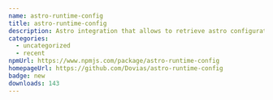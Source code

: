 ```yaml
---
name: astro-runtime-config
title: astro-runtime-config
description: Astro integration that allows to retrieve astro configuration object at runtime
categories:
  - uncategorized
  - recent
npmUrl: https://www.npmjs.com/package/astro-runtime-config
homepageUrl: https://github.com/Dovias/astro-runtime-config
badge: new
downloads: 143
---
```

